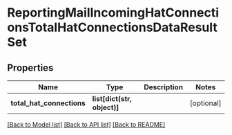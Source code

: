 # ReportingMailIncomingHatConnectionsTotalHatConnectionsDataResultSet

## Properties
Name | Type | Description | Notes
------------ | ------------- | ------------- | -------------
**total_hat_connections** | **list[dict(str, object)]** |  | [optional] 

[[Back to Model list]](../README.md#documentation-for-models) [[Back to API list]](../README.md#documentation-for-api-endpoints) [[Back to README]](../README.md)

